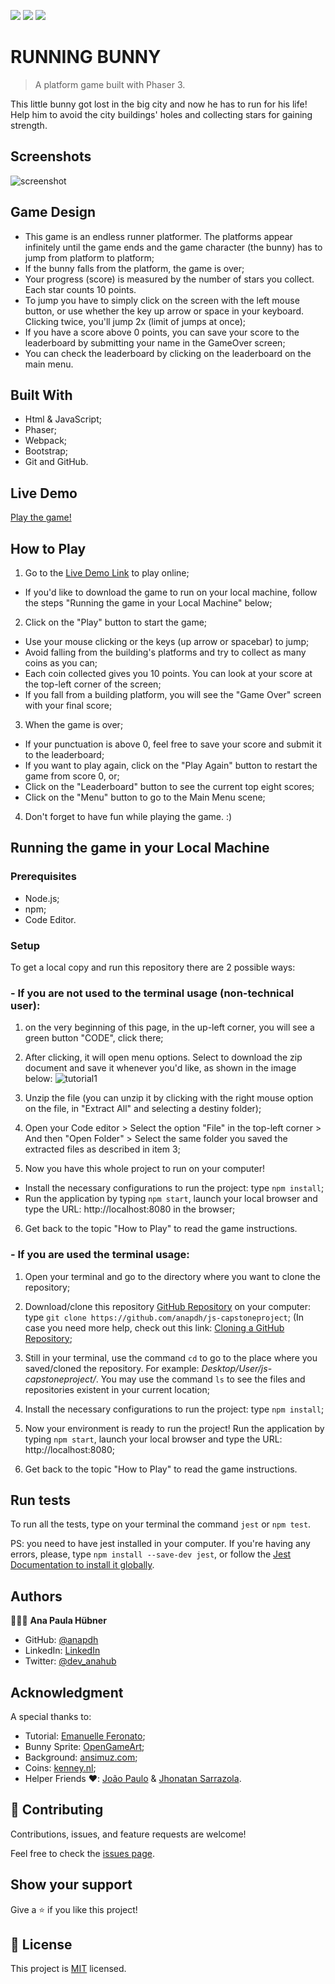 ![](https://img.shields.io/badge/Microverse-blueviolet) ![](https://img.shields.io/badge/JavaScript-yellow) ![](https://img.shields.io/badge/Phaser3-pink)


# RUNNING BUNNY

> A platform game built with Phaser 3.

This little bunny got lost in the big city and now he has to run for his life! Help him to avoid the city buildings' holes and collecting stars for gaining strength.

## Screenshots

![screenshot](/assets/screenshot.png)

## Game Design

- This game is an endless runner platformer. The platforms appear infinitely until the game ends and the game character (the bunny) has to jump from platform to platform;
- If the bunny falls from the platform, the game is over;
- Your progress (score) is measured by the number of stars you collect. Each star counts 10 points.
- To jump you have to simply click on the screen with the left mouse button, or use whether the key up arrow or space in your keyboard. Clicking twice, you'll jump 2x (limit of jumps at once);
- If you have a score above 0 points, you can save your score to the leaderboard by submitting your name in the GameOver screen;
- You can check the leaderboard by clicking on the leaderboard on the main menu.

## Built With

- Html & JavaScript;
- Phaser;
- Webpack;
- Bootstrap;
- Git and GitHub.

## Live Demo
[Play the game!](https://admiring-einstein-87e3c5.netlify.app/)

## How to Play

1. Go to the [Live Demo Link](https://admiring-einstein-87e3c5.netlify.app/) to play online;
  - If you'd like to download the game to run on your local machine, follow the steps "Running the game in your Local Machine" below;
2. Click on the "Play" button to start the game;
  - Use your mouse clicking or the keys (up arrow or spacebar) to jump;
  - Avoid falling from the building's platforms and try to collect as many coins as you can;
  - Each coin collected gives you 10 points. You can look at your score at the top-left corner of the screen;
  - If you fall from a building platform, you will see the "Game Over" screen with your final score;
3. When the game is over;
  - If your punctuation is above 0, feel free to save your score and submit it to the leaderboard;
  - If you want to play again, click on the "Play Again" button to restart the game from score 0, or;
  - Click on the "Leaderboard" button to see the current top eight scores;
  - Click on the "Menu" button to go to the Main Menu scene;
4. Don't forget to have fun while playing the game. :)

## Running the game in your Local Machine
### Prerequisites

- Node.js;
- npm;
- Code Editor.

### Setup

To get a local copy and run this repository there are 2 possible ways:

### - If you are not used to the terminal usage (non-technical user):

1. on the very beginning of this page, in the up-left corner, you will see a green button "CODE", click there;

2. After clicking, it will open menu options. Select to download the zip document and save it whenever you'd like, as shown in the image below:
![tutorial1](/assets/tutorial1.png)

3. Unzip the file (you can unzip it by clicking with the right mouse option on the file, in "Extract All" and selecting a destiny folder);

4. Open your Code editor > Select the option "File" in the top-left corner > And then "Open Folder" > Select the same folder you saved the extracted files as described in item 3;

5. Now you have this whole project to run on your computer!
- Install the necessary configurations to run the project: type `npm install`;
- Run the application by typing ```npm start```, launch your local browser and type the URL: http://localhost:8080 in the browser;

6. Get back to the topic "How to Play" to read the game instructions.

### - If you are used the terminal usage:

1. Open your terminal and go to the directory where you want to clone the repository;

2. Download/clone this repository [GitHub Repository](https://github.com/anapdh/js-capstoneproject) on your computer: type `git clone https://github.com/anapdh/js-capstoneproject`;
(In case you need more help, check out this link: [Cloning a GitHub Repository](https://docs.github.com/en/github/creating-cloning-and-archiving-repositories/cloning-a-repository);

3. Still in your terminal, use the command `cd` to go to the place where you saved/cloned the repository. For example: _Desktop/User/js-capstoneproject/_. You may use the command `ls` to see the files and repositories existent in your current location;

4. Install the necessary configurations to run the project: type `npm install`;

5. Now your environment is ready to run the project! Run the application by typing ```npm start```, launch your local browser and type the URL: http://localhost:8080;

6. Get back to the topic "How to Play" to read the game instructions.

## Run tests

To run all the tests, type on your terminal the command `jest` or `npm test`.

PS: you need to have jest installed in your computer. If you're having any errors, please, type ```npm install --save-dev jest```, or follow the [Jest Documentation to install it globally](https://archive.jestjs.io/docs/en/22.x/getting-started.html#running-from-command-line).

## Authors

👩🏼‍💻 **Ana Paula Hübner**

- GitHub: [@anapdh](https://github.com/anapdh)
- LinkedIn: [LinkedIn](https://www.linkedin.com/in/anapdh)
- Twitter: [@dev_anahub](https://twitter.com/dev_anahub)

## Acknowledgment
A special thanks to:

- Tutorial: [Emanuelle Feronato](https://www.emanueleferonato.com/tag/endless-runner/);
- Bunny Sprite: [OpenGameArt](https://opengameart.org/content/bunny-sprite);
- Background: [ansimuz.com](https://ansimuz.com/site/);
- Coins: [kenney.nl](https://www.kenney.nl/assets);
- Helper Friends ❤️: [João Paulo](https://github.com/jpdf00) & [Jhonatan Sarrazola](https://github.com/jssarrazolaa).

## 🤝 Contributing

Contributions, issues, and feature requests are welcome!

Feel free to check the [issues page](https://github.com/anapdh/js-capstoneproject/issues).

## Show your support

Give a ⭐️ if you like this project!

## 📝 License

This project is [MIT](https://github.com/anapdh/js-capstoneproject/blob/feature/running-bunny/LICENSE.md) licensed.